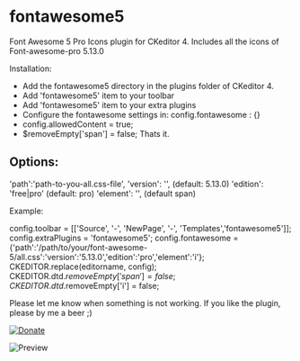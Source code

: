 # fontawesome5
Font Awesome 5 Pro Icons plugin for CKeditor 4.
Includes all the icons of Font-awesome-pro 5.13.0

Installation:
- Add the fontawesome5 directory in the plugins folder of CKeditor 4.
- Add 'fontawesome5' item to your toolbar
- Add 'fontawesome5' item to your extra plugins
- Configure the fontawesome settings in: config.fontawesome : {}
- config.allowedContent = true;
- $removeEmpty['span'] = false;
Thats it.

## Options:
'path':'path-to-you-all.css-file', 
'version': '', (default: 5.13.0) 
'edition': 'free|pro' (default: pro) 
'element': '', (default span) 
 
Example:

config.toolbar = [['Source', '-', 'NewPage', '-', 'Templates','fontawesome5']]; 
config.extraPlugins = 'fontawesome5'; 
config.fontawesome = {'path':'/path/to/your/font-awesome-5/all.css':'version':'5.13.0','edition':'pro','element':'i'};
CKEDITOR.replace(editorname, config); 
CKEDITOR.dtd.$removeEmpty['span'] = false;
CKEDITOR.dtd.$removeEmpty['i'] = false;

Please let me know when something is not working.
If you like the plugin, please by me a beer ;)

[![Donate](https://img.shields.io/badge/Donate-PayPal-green.svg)](https://www.paypal.com/cgi-bin/webscr?cmd=_s-xclick&hosted_button_id=UB5R3E9XWVWDQ)

![Preview](https://ckeditor.com/cke4/sites/default/files/styles/screenshot/public/fontawesome5/Screenshot_1_0.png)


